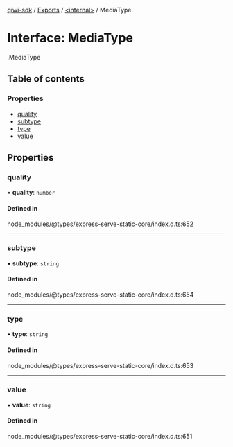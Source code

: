 [qiwi-sdk](../README.md) / [Exports](../modules.md) / [<internal\>](../modules/internal_.md) / MediaType

# Interface: MediaType

[<internal>](../modules/internal_.md).MediaType

## Table of contents

### Properties

- [quality](internal_.MediaType.md#quality)
- [subtype](internal_.MediaType.md#subtype)
- [type](internal_.MediaType.md#type)
- [value](internal_.MediaType.md#value)

## Properties

### quality

• **quality**: `number`

#### Defined in

node_modules/@types/express-serve-static-core/index.d.ts:652

___

### subtype

• **subtype**: `string`

#### Defined in

node_modules/@types/express-serve-static-core/index.d.ts:654

___

### type

• **type**: `string`

#### Defined in

node_modules/@types/express-serve-static-core/index.d.ts:653

___

### value

• **value**: `string`

#### Defined in

node_modules/@types/express-serve-static-core/index.d.ts:651

